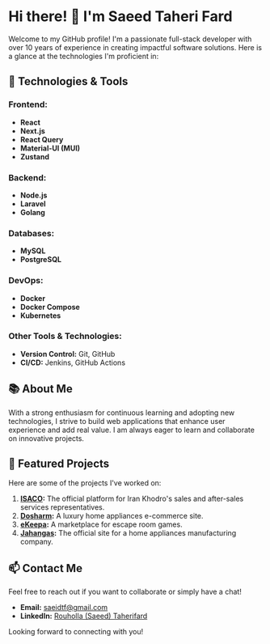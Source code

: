 # Hi there! 👋 I'm Saeed Taheri Fard

Welcome to my GitHub profile! I'm a passionate full-stack developer with over 10 years of experience in creating impactful software solutions. Here is a glance at the technologies I'm proficient in:

## 🚀 Technologies & Tools

### Frontend:
- **React**
- **Next.js**
- **React Query**
- **Material-UI (MUI)**
- **Zustand**

### Backend:
- **Node.js**
- **Laravel**
- **Golang**

### Databases:
- **MySQL**
- **PostgreSQL**

### DevOps:
- **Docker**
- **Docker Compose**
- **Kubernetes**

### Other Tools & Technologies:
- **Version Control:** Git, GitHub
- **CI/CD:** Jenkins, GitHub Actions

## 📚 About Me

With a strong enthusiasm for continuous learning and adopting new technologies, I strive to build web applications that enhance user experience and add real value. I am always eager to learn and collaborate on innovative projects.

## 🌟 Featured Projects

Here are some of the projects I've worked on:

1. **[ISACO](https://isaco.ir):** The official platform for Iran Khodro's sales and after-sales services representatives.
2. **[Dosharm](https://dosharm.com):** A luxury home appliances e-commerce site.
3. **[eKeepa](https://ekeepa.co):** A marketplace for escape room games.
4. **[Jahangas](https://jahangas.com):** The official site for a home appliances manufacturing company.

## 📫 Contact Me

Feel free to reach out if you want to collaborate or simply have a chat!

- **Email:** [saeidtf@gmail.com](mailto:saeidtf@gmail.com)
- **LinkedIn:** [Rouholla (Saeed) Taherifard](https://www.linkedin.com/in/rouholla-saeed-taherifard-82b03475/)

Looking forward to connecting with you!
